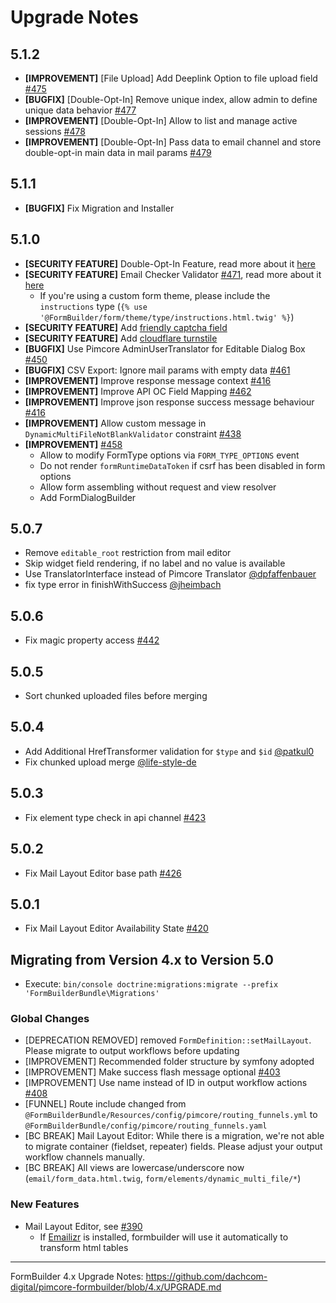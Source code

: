 # Upgrade Notes

## 5.1.2
- **[IMPROVEMENT]** [File Upload] Add Deeplink Option to file upload field [#475](https://github.com/dachcom-digital/pimcore-formbuilder/issues/475)
- **[BUGFIX]** [Double-Opt-In] Remove unique index, allow admin to define unique data behavior [#477](https://github.com/dachcom-digital/pimcore-formbuilder/issues/477)
- **[IMPROVEMENT]** [Double-Opt-In] Allow to list and manage active sessions [#478](https://github.com/dachcom-digital/pimcore-formbuilder/issues/478)
- **[IMPROVEMENT]** [Double-Opt-In] Pass data to email channel and store double-opt-in main data in mail params [#479](https://github.com/dachcom-digital/pimcore-formbuilder/issues/479)

## 5.1.1
- **[BUGFIX]** Fix Migration and Installer

## 5.1.0
- **[SECURITY FEATURE]** Double-Opt-In Feature, read more about it [here](./docs/04_DoubleOptIn.md)
- **[SECURITY FEATURE]** Email Checker Validator [#471](https://github.com/dachcom-digital/pimcore-formbuilder/issues/471), read more about it [here](./docs/03_SpamProtection.md#email-checker)
  - If you're using a custom form theme, please include the `instructions` type (`{% use '@FormBuilder/form/theme/type/instructions.html.twig' %}`)
- **[SECURITY FEATURE]** Add [friendly captcha field](/docs/03_SpamProtection.md#friendly-captcha)
- **[SECURITY FEATURE]** Add [cloudflare turnstile](/docs/03_SpamProtection.md#cloudflare-turnstile)
- **[BUGFIX]** Use Pimcore AdminUserTranslator for Editable Dialog Box [#450](https://github.com/dachcom-digital/pimcore-formbuilder/issues/450)
- **[BUGFIX]** CSV Export: Ignore mail params with empty data [#461](https://github.com/dachcom-digital/pimcore-formbuilder/issues/461)
- **[IMPROVEMENT]** Improve response message context [#416](https://github.com/dachcom-digital/pimcore-formbuilder/issues/416)
- **[IMPROVEMENT]** Improve API OC Field Mapping [#462](https://github.com/dachcom-digital/pimcore-formbuilder/issues/462)
- **[IMPROVEMENT]** Improve json response success message behaviour [#416](https://github.com/dachcom-digital/pimcore-formbuilder/issues/416)
- **[IMPROVEMENT]** Allow custom message in `DynamicMultiFileNotBlankValidator` constraint [#438](https://github.com/dachcom-digital/pimcore-formbuilder/issues/438)
- **[IMPROVEMENT]** [#458](https://github.com/dachcom-digital/pimcore-formbuilder/pull/458)
  - Allow to modify FormType options via `FORM_TYPE_OPTIONS` event
  - Do not render `formRuntimeDataToken` if csrf has been disabled in form options 
  - Allow form assembling without request and view resolver
  - Add FormDialogBuilder

## 5.0.7
- Remove `editable_root` restriction from mail editor
- Skip widget field rendering, if no label and no value is available
- Use TranslatorInterface instead of Pimcore Translator [@dpfaffenbauer](https://github.com/dachcom-digital/pimcore-formbuilder/pull/446)
- fix type error in finishWithSuccess [@jheimbach](https://github.com/dachcom-digital/pimcore-formbuilder/pull/445)

## 5.0.6
- Fix magic property access [#442](https://github.com/dachcom-digital/pimcore-formbuilder/issues/442)

## 5.0.5
- Sort chunked uploaded files before merging

## 5.0.4
- Add Additional HrefTransformer validation for `$type` and `$id` [@patkul0](https://github.com/dachcom-digital/pimcore-formbuilder/pull/434)
- Fix chunked upload merge [@life-style-de](https://github.com/dachcom-digital/pimcore-formbuilder/pull/430)

## 5.0.3
- Fix element type check in api channel [#423](https://github.com/dachcom-digital/pimcore-formbuilder/issues/423)

## 5.0.2
- Fix Mail Layout Editor base path [#426](https://github.com/dachcom-digital/pimcore-formbuilder/issues/426)

## 5.0.1
- Fix Mail Layout Editor Availability State [#420](https://github.com/dachcom-digital/pimcore-formbuilder/issues/420)

## Migrating from Version 4.x to Version 5.0
- Execute: `bin/console doctrine:migrations:migrate --prefix 'FormBuilderBundle\Migrations'`

### Global Changes
- [DEPRECATION REMOVED] removed `FormDefinition::setMailLayout`. Please migrate to output workflows before updating
- [IMPROVEMENT] Recommended folder structure by symfony adopted
- [IMPROVEMENT] Make success flash message optional [#403](https://github.com/dachcom-digital/pimcore-formbuilder/issues/403)
- [IMPROVEMENT] Use name instead of ID in output workflow actions [#408](https://github.com/dachcom-digital/pimcore-formbuilder/pull/408)
- [FUNNEL] Route include changed from `@FormBuilderBundle/Resources/config/pimcore/routing_funnels.yml` to `@FormBuilderBundle/config/pimcore/routing_funnels.yaml`
- [BC BREAK] Mail Layout Editor: While there is a migration, we're not able to migrate container (fieldset, repeater) fields. Please adjust your output workflow channels manually.
- [BC BREAK] All views are lowercase/underscore now (`email/form_data.html.twig`, `form/elements/dynamic_multi_file/*`)


### New Features
- Mail Layout Editor, see [#390](https://github.com/dachcom-digital/pimcore-formbuilder/issues/398)
  - If [Emailizr](https://github.com/dachcom-digital/pimcore-emailizr) is installed, formbuilder will use it automatically to transform html tables

***

FormBuilder 4.x Upgrade Notes: https://github.com/dachcom-digital/pimcore-formbuilder/blob/4.x/UPGRADE.md
